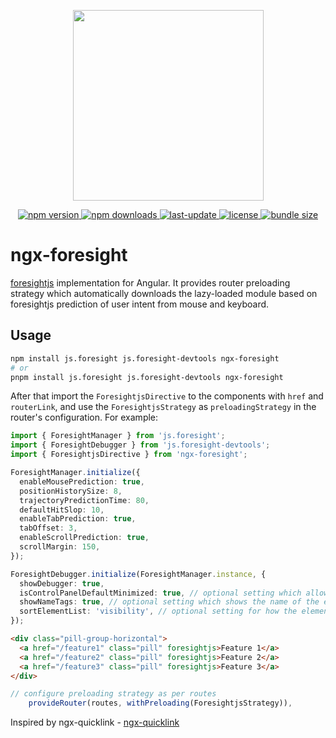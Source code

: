 <p align="center">
  <img src="https://foresightjs.com/img/logo.svg" width="305px">
</p>

<p align="center">
  <a href="https://www.npmjs.com/package/ngx-foresight">
    <img src="https://img.shields.io/npm/v/ngx-foresight.svg" alt="npm version" />
  </a>
  <a href="https://www.npmjs.com/package/ngx-foresight">
    <img src="https://img.shields.io/npm/dm/ngx-foresight.svg" alt="npm downloads" />
  </a>
  <a href="https://www.npmjs.com/package/ngx-foresight">
    <img src="https://img.shields.io/npm/last-update/ngx-foresight.svg" alt="last-update" />
  </a>
  <a href="https://github.com/akshykhade/ngx-foresight/blob/main/LICENSE">
    <img src="https://img.shields.io/npm/l/ngx-foresight.svg" alt="license" />
  </a>
  <a href="https://bundlephobia.com/package/ngx-foresight">
    <img src="https://img.shields.io/bundlephobia/minzip/ngx-foresight" alt="bundle size" />
  </a>
</p>

# ngx-foresight

[foresightjs](https://foresightjs.com/) implementation for Angular. It provides router preloading strategy which automatically downloads the lazy-loaded module based on foresightjs prediction of user intent from mouse and keyboard.

## Usage

```bash
npm install js.foresight js.foresight-devtools ngx-foresight
# or
pnpm install js.foresight js.foresight-devtools ngx-foresight
```

After that import the `ForesightjsDirective` to the components with `href` and `routerLink`, and use the `ForesightjsStrategy` as `preloadingStrategy` in the router's configuration. For example:

```ts
import { ForesightManager } from 'js.foresight';
import { ForesightDebugger } from 'js.foresight-devtools';
import { ForesightjsDirective } from 'ngx-foresight';

ForesightManager.initialize({
  enableMousePrediction: true,
  positionHistorySize: 8,
  trajectoryPredictionTime: 80,
  defaultHitSlop: 10,
  enableTabPrediction: true,
  tabOffset: 3,
  enableScrollPrediction: true,
  scrollMargin: 150,
});

ForesightDebugger.initialize(ForesightManager.instance, {
  showDebugger: true,
  isControlPanelDefaultMinimized: true, // optional setting which allows you to minimize the control panel on default
  showNameTags: true, // optional setting which shows the name of the element
  sortElementList: 'visibility', // optional setting for how the elements in the control panel are sorted
});
```

```html
<div class="pill-group-horizontal">
  <a href="/feature1" class="pill" foresightjs>Feature 1</a>
  <a href="/feature2" class="pill" foresightjs>Feature 2</a>
  <a href="/feature3" class="pill" foresightjs>Feature 3</a>
</div>
```

```ts
// configure preloading strategy as per routes
    provideRouter(routes, withPreloading(ForesightjsStrategy)),
```

Inspired by ngx-quicklink - [ngx-quicklink](https://github.com/mgechev/ngx-quicklink) 